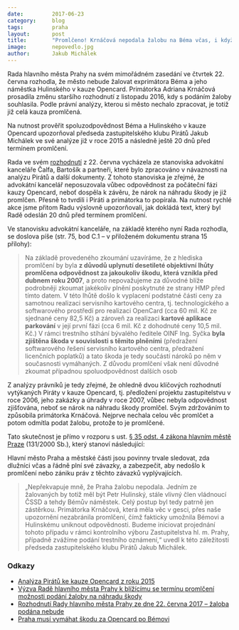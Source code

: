 ```yaml
---
date:         2017-06-23
category:     blog
tags:         praha
layout:       post
title:        "Promlčeno! Krnáčová nepodala žalobu na Béma včas, i když jí Piráti opětovně varovali."
image:        nepovedlo.jpg
author:       Jakub Michálek
---
```


Rada hlavního města Prahy na svém mimořádném zasedání ve čtvrtek 22. června rozhodla, že město nebude žalovat exprimátora Béma a jeho náměstka Hulinského v kauze Opencard. Primátorka Adriana Krnáčová prosadila změnu staršího rozhodnutí z listopadu 2016, kdy s podáním žaloby souhlasila. Podle právní analýzy, kterou si město nechalo zpracovat, je totiž již celá kauza promlčená.

Na nutnost prověřit spoluzodpovědnost Béma a Hulinského v kauze Opencard upozorňoval předseda zastupitelského klubu Pirátů Jakub Michálek ve své analýze již v roce 2015 a následně ještě 20 dnů před termínem promlčení.

Rada ve svém [rozhodnutí](https://github.com/pirati-cz/KlubPraha/blob/master/materialy/tisky-rady/r-25511-bem-nebude-zalovan.pdf) z 22. června vycházela ze stanoviska advokátní kanceláře Čalfa, Bartošík a partneři, které bylo zpracováno v návaznosti na analýzu Pirátů a další dokumenty. Z tohoto stanoviska je zřejmé, že advokátní kancelář neposuzovala vůbec odpovědnost za počáteční fázi kauzy Opencard, neboť dospěla k závěru, že nárok na náhradu škody je již promlčen. Přesně to tvrdili i Piráti a primátorka to popírala. Na nutnost rychlé akce jsme přitom Radu výslovně upozorňovali, jak dokládá text, který byl Radě odeslán 20 dnů před termínem promlčení. 

Ve stanovisku advokátní kanceláře, na základě kterého nyní Rada rozhodla, se doslova píše (str. 75, bod C.1 – v přiloženém dokumentu strana 15 přílohy):

> Na základě provedeného zkoumání uzavíráme, že z hlediska promlčení by byla **z důvodů uplynutí desetileté objektivní lhůty promlčena odpovědnost za jakoukoliv škodu, která vznikla před dubnem roku 2007**, a proto nepovažujeme za důvodné blíže podrobněji zkoumat jakékoliv plnění poskytnuté ze strany HMP před tímto datem. V této lhůtě došlo k vyplacení podstatné části ceny za samotnou realizaci servisního kartového centra, tj. technologického a softwarového prostředí pro realizaci OpenCard (cca 60 mil. Kč ze sjednané ceny 82,5 Kč) a zároveň za realizaci **kartové aplikace parkování** v její první fázi (cca 6 mil. Kč z dohodnuté ceny 10,5 mil. Kč.) V rámci trestního stíhání bývalého ředitele OINF Ing. Syčka **byla zjištěna škoda v souvislosti s těmito plněními** (předražení softwarového řešení servisního kartového centra, předražení licenčních poplatků) a tato škoda je tedy součástí nároků po něm v současnosti vymáhaných. Z důvodu promlčení však není důvodné zkoumat případnou spoluodpovědnost dalších osob

Z analýzy právníků je tedy zřejmé, že ohledně dvou klíčových rozhodnutí vytýkaných Piráty v kauze Opencard, tj. předložení projektu zastupitelstvu v roce 2006, jeho zakázky a úhrady v roce 2007, vůbec nebyla odpovědnost zjišťována, neboť se nárok na náhradu škody promlčel. Svým zdržováním to způsobila primátorka Krnáčová. Nejprve nechala celou věc promlčet a potom odmítla podat žalobu, protože to je promlčené.

Tato skutečnost je přímo v rozporu s ust. [§ 35 odst. 4 zákona hlavním městě Praze](https://www.zakonyprolidi.cz/cs/2000-131#p35-4) (131/2000 Sb.), který stanoví následující:

Hlavní město Praha a městské části jsou povinny trvale sledovat, zda dlužníci včas a řádně plní své závazky, a zabezpečit, aby nedošlo k promlčení nebo zániku práv z těchto závazků vyplývajících.

> „Nepřekvapuje mně, že Praha žalobu nepodala. Jedním ze žalovaných by totiž měl být Petr Hulinský, stále vlivný člen vládnoucí ČSSD a tehdy Bémův náměstek. Celý postup byl tedy patrně jen zástěrkou. Primátorka Krnáčová, která měla věc v gesci, přes naše upozornění nezabránila promlčení, čímž fakticky umožnila Bémovi a Hulinskému uniknout odpovědnosti. Budeme iniciovat projednání tohoto případu v rámci kontrolního výboru Zastupitelstva hl. m. Prahy, případně zvážíme podání trestního oznámení,“ uvedl k této záležitosti předseda zastupitelského klubu Pirátů Jakub Michálek. 

### Odkazy 

* [Analýza Pirátů ke kauze Opencard z roku 2015](https://github.com/pirati-cz/KlubPraha/blob/master/spisy/2015/147-opencard-I/1-zadost/attachments/oc-aktualni.pdf)
* [Výzva Radě hlavního města Prahy k blížícímu se termínu promlčení možnosti podání žaloby na náhradu škody](https://praha.pirati.cz/dvacet-dni-do-promlceni.html)
* [Rozhodnutí Rady hlavního města Prahy ze dne 22. června 2017 – žaloba podána nebude](https://github.com/pirati-cz/KlubPraha/blob/master/materialy/tisky-rady/r-25511-bem-nebude-zalovan.pdf)
* [Praha musí vymáhat škodu za Opencard po Bémovi](https://praha.pirati.cz/opencard.html)
